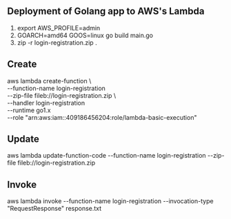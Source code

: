 ## Deployment of Golang app to AWS's Lambda

1. export AWS_PROFILE=admin
2. GOARCH=amd64 GOOS=linux go build main.go
3. zip -r login-registration.zip .

## Create
aws lambda create-function \                                                                    
--function-name login-registration \
--zip-file fileb://login-registration.zip \  
--handler login-registration \
--runtime go1.x \
--role "arn:aws:iam::409186456204:role/lambda-basic-execution"

## Update
aws lambda update-function-code --function-name login-registration --zip-file fileb://login-registration.zip

## Invoke
aws lambda invoke --function-name login-registration --invocation-type "RequestResponse" response.txt